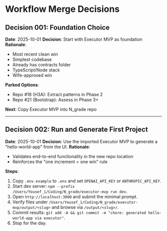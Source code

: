 # Workflow Merge Decisions

## Decision 001: Foundation Choice
**Date**: 2025-10-01
**Decision**: Start with Executor MVP as foundation
**Rationale**: 
- Most recent clean win
- Simplest codebase
- Already has contracts folder
- TypeScript/Node stack
- Wife-approved win

**Parked Options**:
- Repo #18 (H3A): Extract patterns in Phase 2
- Repo #21 (Bootstrap): Assess in Phase 3+

**Next**: Copy Executor MVP into N_grade repo

---

## Decision 002: Run and Generate First Project
**Date**: 2025-10-01
**Decision**: Use the imported Executor MVP to generate a "hello-world-app" from the UI.
**Rationale**:
- Validates end-to-end functionality in the new repo location
- Reinforces the "one increment = one win" rule

**Steps**:
1. Copy `.env.example` to `.env` and set `OPENAI_API_KEY` or `ANTHROPIC_API_KEY`.
2. Start dev server: `npm --prefix /Users/Yousef_1/Coding/N_grade/executor-mvp run dev`.
3. Open `http://localhost:3000` and submit the minimal prompt.
4. Verify files under `/Users/Yousef_1/Coding/N_grade/executor-mvp/output/<slug>` and browse via `/output/<slug>/`.
5. Commit results: `git add -A && git commit -m "chore: generated hello-world-app via executor"`.
6. Stop for the day.
